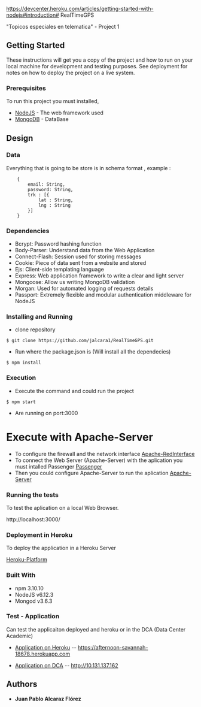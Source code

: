 https://devcenter.heroku.com/articles/getting-started-with-nodejs#introduction# RealTimeGPS

"Topicos especiales en telematica" - Project 1


## Getting Started

These instructions will get you a copy of the project and how to run on your local machine for development and testing purposes. See deployment for notes on how to deploy the project on a live system.

### Prerequisites

To run this project you must installed,

* [NodeJS](https://nodejs.org/es/) - The web framework used
* [MongoDB](https://docs.mongodb.com/) - DataBase

## Design

### Data
Everything that is going to be store is in schema format , example :
```
    {
        email: String,
        password: String,
        trk : [{
            lat : String,
            lng : String
        }]
    }
```

### Dependencies
* Bcrypt: Password hashing function
* Body-Parser: Understand data from the Web Application
* Connect-Flash: Session used for storing messages
* Cookie: Piece of data sent from a website and stored
* Ejs: Client-side templating language
* Express: Web application framework to write a clear and light server
* Mongoose: Allow us writing MongoDB validation
* Morgan: Used for automated logging of requests details
* Passport: Extremely flexible and modular authentication middleware for NodeJS

### Installing and Running

* clone repository
```
$ git clone https://github.com/jalcara1/RealTimeGPS.git
```

* Run where the package.json is (Will install all the dependecies)
```
$ npm install
```

### Execution
* Execute the command and could run the project

```
$ npm start
```
* Are running on port:3000

# Execute with Apache-Server
* To configure the firewall and the network interface [Apache-RedInterface](https://devops.profitbricks.com/tutorials/how-to-set-up-ip-and-port-based-virtual-hosting-vhosts-with-apache-web-server-on-centos-7/)
* To connect the Web Server (Apache-Server) with the aplication you must intalled Passenger [Passenger](https://www.phusionpassenger.com/library/install/apache/install/oss/el7/)
* Then you could configure Apache-Server to run the aplication [Apache-Server](https://www.phusionpassenger.com/library/walkthroughs/deploy/nodejs/digital_ocean/apache/oss/el7/deploy_app.html)

### Running the tests

To test the aplication on a local Web Browser.

http://localhost:3000/

### Deployment in Heroku

To deploy the application in a Heroku Server

[Heroku-Platform](https://devcenter.heroku.com/categories/nodejs)


### Built With

* npm 3.10.10
* NodeJS v6.12.3
* Mongod v3.6.3

###  Test - Application
Can test the applicaiton deployed and heroku or in the DCA (Data Center Academic)

* [Application on Heroku](https://afternoon-savannah-18678.herokuapp.com) -- https://afternoon-savannah-18678.herokuapp.com

* [Application on DCA](http://10.131.137.162) -- http://10.131.137.162

## Authors

* **Juan Pablo Alcaraz Flórez**